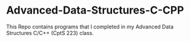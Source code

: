 # Advanced-Data-Structures-C-CPP
This Repo contains programs that I completed in my Advanced Data Structures C/C++ (CptS 223) class.

